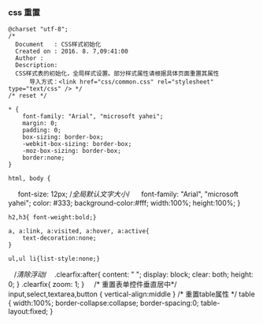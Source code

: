 ### css 重置 ###
	@charset "utf-8";  
	/*  
	  Document   : CSS样式初始化  
	  Created on : 2016. 8. 7,09:41:00  
	  Author :  
	  Description:  
	  CSS样式表的初始化，全局样式设置。部分样式属性请根据具体页面重置其属性  
	      导入方式：<link href="css/common.css" rel="stylesheet" type="text/css" /> */  
	/* reset */  
	
    * {
        font-family: "Arial", "microsoft yahei"; 
        margin: 0; 
        padding: 0; 
        box-sizing: border-box; 
        -webkit-box-sizing: border-box; 
        -moz-box-sizing: border-box; 
        border:none;
    }
    
    html, body {
      font-size: 12px; /*全局默认文字大小*/
      font-family: "Arial", "microsoft yahei";
      color: #333;
      background-color:#fff;
      width:100%;
      height:100%; 
    }
    
    h2,h3{ font-weight:bold;}
    
    a, a:link, a:visited, a:hover, a:active{
        text-decoration:none;
    }
    
    ul,ul li{list-style:none;}
    /*清除浮动*/
    .clearfix:after{
      content: " ";
      display: block;
      clear: both;
      height: 0;
    }
    .clearfix{
      zoom: 1;
    }
     /* 重置表单控件垂直居中*/ 
    input,select,textarea,button {
   	 vertical-align:middle
    } 
    /* 重置table属性 */
    table {
      width:100%;
      border-collapse:collapse;
      border-spacing:0;
      table-layout:fixed;
    }    
    

		
 
